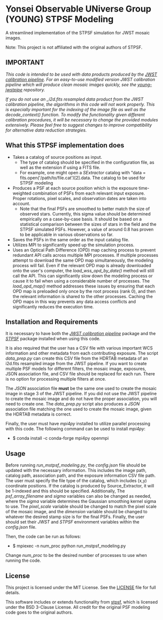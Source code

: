 # Yonsei Observable UNiverse Group (YOUNG) STPSF Modeling

A streamlined implementation of the STPSF simulation for JWST mosaic images.

Note: This project is not affiliated with the original authors of STPSF.

## IMPORTANT ##

*This code is intended to be used with data products produced by the [*JWST calibration pipeline*](https://jwst-pipeline.readthedocs.io/en/latest/). For an easy-to-use modified version JWST calibration pipeline which will produce clean mosaic images quickly, see the [*young-jwstpipe*](https://github.com/zpscofield/young-jwstpipe) repository.*

*If you do not use an _i2d.fits resampled data product from the JWST calibration pipeline, the algorithms in this code will not work properly. This is especially important for the indexing of the image file as well as the decode_context() function. To modify the functionality given different calibration procedures, it will be necessary to change the provided modules extensively. Please feel free to suggest changes to improve compatibility for alternative data reduction strategies.*

## What this STPSF implementation does

- Takes a catalog of source positions as input.
    - The type of catalog should be specified in the configuration file, as well as the extension if using a FITS file.
    - For example, one might open a *SExtractor* catalog with "data = fits.open('/path/to/file.cat')[2].data. The catalog to be used for STPSF modeling 
- Produces a PSF at each source position which is the exposure time-weighted combination of PSFs from each relevant input exposure. Proper rotations, pixel scales, and observation dates are taken into account.
    - Note that the final PSFs are smoothed to better match the size of observed stars. Currently, this sigma value should be determined empirically on a case-by-case basis. It should be based on a statistical comparison between the sizes of stars in the field and the STPSF simulated PSFs. However, a value of around 0.8 has proven to be applicable in various observations so far. 
- Saves the PSFs in the same order as the input catalog file.
- Utilizes MPI to significantly speed up the simulation process.
- Uses an Optical Path Difference (OPD) map caching process to prevent redundant API calls across multiple MPI processes. If multiple processes attempt to download the same OPD map simultaneously, the modeling process will fail. Even if the relevant OPD map is already downloaded onto the user's computer, the *load_wss_opd_by_date()* method will still call the API. This can significantly slow down the modeling process or cause it to fail when using a considerable number of processes. The *load_opd_map()* method addresses these issues by ensuring that each OPD map is preloaded only once by the root process (rank 0), and then the relevant information is shared to the other processes. Caching the OPD maps in this way prevents any data access conflicts and significantly reduces the execution time.

## Installation and Requirements

It is necessary to have both the [*JWST calibration pipeline*](https://jwst-pipeline.readthedocs.io/en/latest/) package and the [*STPSF*](https://STPSF.readthedocs.io/en/latest/) package installed when using this code.

It is also required that the user has a CSV file with various important WCS information and other metadata from each contributing exposure. The script *data_prep.py* can create this CSV file from the HDRTAB metadata of an i2d.fits resampled image from the JWST pipeline. If you want to create multiple PSF models for different filters, the mosaic image, exposures, JSON association file, and CSV file should be replaced for each run. There is no option for processing multiple filters at once. 

The *JSON* association file **must** be the same one used to create the mosaic image in stage 3 of the JWST pipeline. If you did not use the JWST pipeline to create the mosaic image and do not have the proper association, you will need to create one. The *data_prep.py* script also produces a *JSON* association file matching the one used to create the mosaic image, given the HDRTAB metadata is correct. 

Finally, the user must have *mpi4py* installed to utilize parallel processing with this code. The following command can be used to install *mpi4py*:
- $ conda install -c conda-forge mpi4py openmpi

## Usage

Before running *run_mstpsf_modeling.py*, the *config.json* file should be updated with the necessary information. This includes the image path, catalog path, association path, and the exposure information CSV file path. The user must specify the file type of the catalog, which includes (x,y) coordinate positions. If the catalog is produced by Source_Extractor, it will be 1-indexed and this should be specified. Additionally, The *psf_array_filename* and *sigma* variables can also be changed as needed, where the *sigma* variable determines the Gaussian smoothing kernel sigma to use. The *pixel_scale* variable should be changed to match the pixel scale of the mosaic image, and the *dimension* variable should be changed to whatever the desired stamp size is for the final PSFs. Finally, the user should set their *JWST* and *STPSF* environment variables within the *config.json* file.

Then, the code can be run as follows:
- $ mpiexec -n num_proc python run_mstpsf_modeling.py

Change *num_proc* to be the desired number of processes to use when running the code. 

## License

This project is licensed under the MIT License. See the [LICENSE](./LICENSE.md) file for full details.

This software includes or extends functionality from [stpsf](https://github.com/spacetelescope/stpsf), which is licensed under the BSD 3-Clause License. All credit for the original PSF modeling code goes to the original authors.

